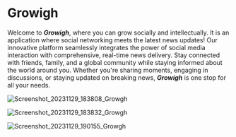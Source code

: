 # Growigh
Welcome to ***Growigh***, where you can grow socially and intellectually. It is an application where social networking meets the latest news updates!
Our innovative platform seamlessly integrates the power of social media interaction with comprehensive, real-time news delivery. 
Stay connected with friends, family, and a global community while staying informed about the world around you.
Whether you're sharing moments, engaging in discussions, or staying updated on breaking news,
***Growigh*** is one stop for all your needs.


![Screenshot_20231129_183808_Growgh](https://github.com/obaidaaman/Growigh/assets/128614443/464c29c9-6257-41de-b82e-662eda509605)


![Screenshot_20231129_183832_Growgh](https://github.com/obaidaaman/Growigh/assets/128614443/67ae5086-77cb-4de1-9e61-45ae569f0dc7)


![Screenshot_20231129_190155_Growgh](https://github.com/obaidaaman/Growigh/assets/128614443/43a2555f-d2ce-49a5-9d2f-881f873c3f40)
